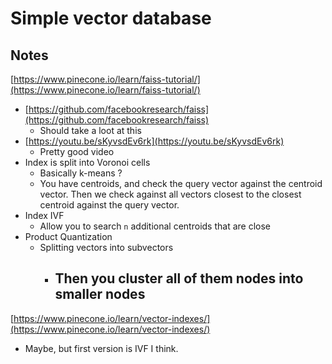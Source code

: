 # Simple vector database



## Notes

[https://www.pinecone.io/learn/faiss-tutorial/](https://www.pinecone.io/learn/faiss-tutorial/)
- [https://github.com/facebookresearch/faiss](https://github.com/facebookresearch/faiss)
  - Should take a loot at this
- [https://youtu.be/sKyvsdEv6rk](https://youtu.be/sKyvsdEv6rk)
  - Pretty good video
- Index is split into Voronoi cells
  - Basically k-means ? 
  - You have centroids, and check the query vector against the centroid vector. 
    Then we check against all vectors closest to the closest centroid against the query vector.
- Index IVF
  - Allow you to search `n` additional centroids that are close
- Product Quantization
  - Splitting vectors into subvectors
    - Then you cluster all of them nodes into smaller nodes
      - 

[https://www.pinecone.io/learn/vector-indexes/](https://www.pinecone.io/learn/vector-indexes/)
- Maybe, but first version is IVF I think.

